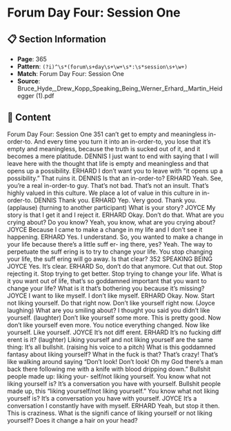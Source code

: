 # Forum Day Four: Session One

## 📋 Section Information

- **Page**: 365
- **Pattern**: `(?i)^\s*(forum\s+day\s+\w+\s*:\s*session\s+\w+)`
- **Match**: Forum Day Four: Session One
- **Source**: Bruce_Hyde,_Drew_Kopp_Speaking_Being_Werner_Erhard,_Martin_Heidegger (1).pdf

## 📄 Content

Forum Day Four: Session One
351
can’t get to empty and meaningless in-order-to. And every time you turn it into an in-order-to,
you lose that it’s empty and meaningless, because the truth is sucked out of it, and it becomes a
mere platitude.
DENNIS
I just want to end with saying that I will leave here with the thought that life is empty and
meaningless and that opens up a possibility.
ERHARD
I don’t want you to leave with “it opens up a possibility.” That ruins it.
DENNIS
Is that an in-order-to?
ERHARD
Yeah. See, you’re a real in-order-to guy. That’s not bad. That’s not an insult. That’s highly valued
in this culture. We place a lot of value in this culture in in-order-to.
DENNIS
Thank you.
ERHARD
Yep. Very good. Thank you.
(applause)
(turning to another participant)
What is your story?
JOYCE
My story is that I get it and I reject it.
ERHARD
Okay. Don’t do that. What are you crying about? Do you know? Yeah, you know, what are you
crying about?
JOYCE
Because I came to make a change in my life and I don’t see it happening.
ERHARD
Yes. I understand. So, you wanted to make a change in your life because there’s a little suff er-
ing there, yes? Yeah. The way to perpetuate the suff ering is to try to change your life. You stop
changing your life, the suff ering will go away. Is that clear?
352
SPEAKING BEING
JOYCE
Yes. It’s clear.
ERHARD
So, don’t do that anymore. Cut that out. Stop rejecting it. Stop trying to get better. Stop trying to
change your life. What is it you want out of life, that’s so goddamned important that you want
to change your life? What is it that’s bothering you because it’s missing?
JOYCE
I want to like myself. I don’t like myself.
ERHARD
Okay. Now. Start not liking yourself. Do that right now. Don’t like yourself right now.
(Joyce laughing)
What are you smiling about? I thought you said you didn’t like yourself.
(laughter)
Don’t like yourself some more. This is pretty good. Now don’t like yourself even more. You
notice everything changed. Now like yourself. Like yourself.
JOYCE
It’s not diff erent.
ERHARD
It’s no fucking diff erent is it?
(laughter)
Liking yourself and not liking yourself are the same thing: It’s all bullshit.
(raising his voice to a pitch)
What is this goddamned fantasy about liking yourself? What in the fuck is that? That’s crazy!
That’s like walking around saying “Don’t look! Don’t look! Oh my God there’s a man back there
following me with a knife with blood dripping down.” Bullshit people made up: liking your-
self/not liking yourself. You know what not liking yourself is? It’s a conversation you have with
yourself. Bullshit people made up, this “liking yourself/not liking yourself.” You know what
not liking yourself is? It’s a conversation you have with yourself.
JOYCE
It’s a conversation I constantly have with myself.
ERHARD
Yeah, but stop it then. This is craziness. What is the signifi cance of liking yourself or not liking
yourself? Does it change a hair on your head?
